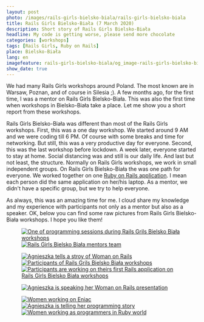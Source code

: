 ```yaml
---
layout: post
photo: /images/rails-girls-bielsko-biala/rails-girls-bielsko-biala
title: Rails Girls Bielsko-Biała (7 March 2020)
description: Short story of Rails Girls Bielsko-Biała
headline: My code is getting worse, please send more chocolate
categories: [workshops]
tags: [Rails Girls, Ruby on Rails]
place: Bielsko-Biała
lang: en
imagefeature: rails-girls-bielsko-biala/og_image-rails-girls-bielsko-biala.png
show_date: true
---
```


We had many Rails Girls workshops around Poland. The most known are in Warsaw, Poznan, and of course in Silesia ;). A few months ago, for the first time, I was a mentor on Rails Girls Bielsko-Biała. This was also the first time when workshops in Bielsko-Biała take a place. Let me show you a short report from these workshops.

Rails Girls Bielsko-Biała was different than most of the Rails Girls workshops. First, this was a one day workshop. We started around 9 AM and we were coding till 6 PM. Of course with some breaks and time for networking. But still, this was a very productive day for everyone. Second, this was the last workshop before lockdown. A week later, everyone started to stay at home. Social distancing was and still is our daily life. And last but not least, the structure. Normally on Rails Girls workshops, we work in small independent groups. On Rails Girls Bielsko-Biała the was one path for everyone. We worked together on one <a href="https://fractalsoft.org" title="Fractal Soft - create with us your web application">Ruby on Rails application</a>. I mean each person did the same application on her/his laptop. As a mentor, we didn't have a specific group, but we try to help everyone.

As always, this was an amazing time for me. I cloud share my knowledge and my experience with participants not only as a mentor but also as a speaker. OK, below you can find some raw pictures from Rails Girls Bielsko-Biała workshops. I hope you like them!

<figure class='half'>
  <a href="{{ site.baseurl_root }}/images/rails-girls-bielsko-biala/01-one-of-coding-sessions.jpg">
    <img src="{{ site.baseurl_root }}/images/rails-girls-bielsko-biala/thumbs/01-one-of-coding-sessions.jpg"
         alt='One of programming sessions during Rails Grils Bielsko Biała workshops'>
  </a>
  <a href="{{ site.baseurl_root }}/images/rails-girls-bielsko-biala/02-rails-girls-bielsko-biala-mentors.jpg">
    <img src="{{ site.baseurl_root }}/images/rails-girls-bielsko-biala/thumbs/02-rails-girls-bielsko-biala-mentors.jpg"
         alt='Rails Girls Bielsko Biała mentors team'>
  </a>
</figure>
<figure class='third'>
  <a href="{{ site.baseurl_root }}/images/rails-girls-bielsko-biala/03-woman-on-rails-presentation.jpg">
    <img src="{{ site.baseurl_root }}/images/rails-girls-bielsko-biala/thumbs/03-woman-on-rails-presentation.jpg"
         alt='Agnieszka tells a stroy of Woman on Rails'>
  </a>
  <a href="{{ site.baseurl_root }}/images/rails-girls-bielsko-biala/04-rails-girls-bielsko-biala-participants.jpg">
    <img src="{{ site.baseurl_root }}/images/rails-girls-bielsko-biala/thumbs/04-rails-girls-bielsko-biala-participants.jpg"
         alt='Participants of Rails Grils Bielsko Biała workshops'>
  </a>
  <a href="{{ site.baseurl_root }}/images/rails-girls-bielsko-biala/05-work-in-progress.jpg">
    <img src="{{ site.baseurl_root }}/images/rails-girls-bielsko-biala/thumbs/05-work-in-progress.jpg"
         alt='Participants are working on theirs first Rails application on Rails Girls Bielsko Biała workshops'>
  </a>
</figure>
<figure>
  <a href="{{ site.baseurl_root }}/images/rails-girls-bielsko-biala/06-agnieszka-speaking.jpg">
    <img src="{{ site.baseurl_root }}/images/rails-girls-bielsko-biala/thumbs/06-agnieszka-speaking.jpg"
         alt='Agnieszka is speaking her Woman on Rails presentation'>
  </a>
</figure>
<figure class='third'>
  <a href="{{ site.baseurl_root }}/images/rails-girls-bielsko-biala/07-eniac-programmers.jpg">
    <img src="{{ site.baseurl_root }}/images/rails-girls-bielsko-biala/thumbs/07-eniac-programmers.jpg"
         alt='Women working on Eniac'>
  </a>
  <a href="{{ site.baseurl_root }}/images/rails-girls-bielsko-biala/08-agnieszka-story.jpg">
    <img src="{{ site.baseurl_root }}/images/rails-girls-bielsko-biala/thumbs/08-agnieszka-story.jpg"
         alt='Agnieszka is telling her programming story'>
  </a>
  <a href="{{ site.baseurl_root }}/images/rails-girls-bielsko-biala/09-ruby-women-programmers.jpg">
    <img src="{{ site.baseurl_root }}/images/rails-girls-bielsko-biala/thumbs/09-ruby-women-programmers.jpg"
         alt='Women working as programmers in Ruby world'>
  </a>
</figure>
